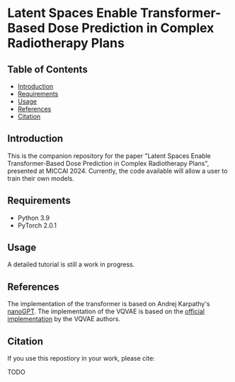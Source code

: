 # Latent Spaces Enable Transformer-Based Dose Prediction in Complex Radiotherapy Plans

## Table of Contents

- [Introduction](#introduction)
- [Requirements](#requirements)
- [Usage](#usage)
- [References](#references)
- [Citation](#citation)


## Introduction

This is the companion repository for the paper "Latent Spaces Enable Transformer-Based Dose Prediction in Complex Radiotherapy Plans", presented at MICCAI 2024. Currently, the code available will allow a user to train their own models. 

## Requirements

* Python 3.9
* PyTorch 2.0.1

## Usage

A detailed tutorial is still a work in progress.

## References

The implementation of the transformer is based on Andrej Karpathy's [nanoGPT](https://github.com/karpathy/nanoGPT).
The implementation of the VQVAE is based on the [official implementation](https://colab.research.google.com/github/zalandoresearch/pytorch-vq-vae/blob/master/vq-vae.ipynb) by the VQVAE authors.

## Citation

If you use this repostiory in your work, please cite:

TODO


